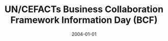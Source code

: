 ---
abstract: ''
authors:
- Birgit Hofreiter
- Christian Huemer
date: '2004-01-01'
featured: false
links:
- name: Publik
  url: https://publik.tuwien.ac.at/showentry.php?ID=203837&lang=1
publication_types:
- '2'
publishDate: '2004-01-01'
title: UN/CEFACTs Business Collaboration Framework Information Day (BCF)
url_pdf: ''
---